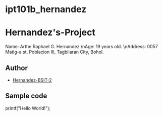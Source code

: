 # ipt101b_hernandez
# Hernandez's-Project
Name: Arthe Raphael G. Hernandez \nAge: 19 years old. \nAddress: 0057 Matig-a st, Poblacion III, Tagbilaran City, Bohol. 
## Author
* [Hernandez-BSIT-2](https://github.com/RightyHardy7-BSIT-2)
## Sample code
printf("Hello World!");
